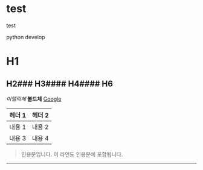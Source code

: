 # test

test

python develop

# H1
## H2### H3#### H4#### H6

*이탤릭체*
**볼드체**
[Google](https://www.google.com)

| 헤더 1 | 헤더 2 |
| ------ | ------ |
| 내용 1 | 내용 2 |
| 내용 3 | 내용 4 |

> 인용문입니다.
> 이 라인도 인용문에 포함됩니다.
>

***

